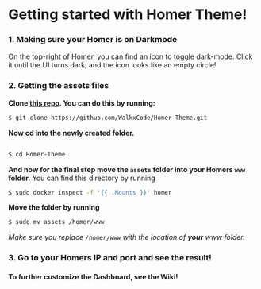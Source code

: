 # Getting started with Homer Theme!

### 1. Making sure your Homer is on Darkmode
On the top-right of Homer, you can find an icon to toggle dark-mode. Click it until the UI turns dark, and the icon looks like an empty circle!

### 2. Getting the assets files
**Clone [this repo](https://github.com/WalkxCode/Homer-Theme). You can do this by running:**
```bash
$ git clone https://github.com/WalkxCode/Homer-Theme.git
```
**Now cd into the newly created folder.**
```bash

$ cd Homer-Theme
```
**And now for the final step move the `assets` folder into your Homers `www` folder.**
You can find this directory by running
```bash
$ sudo docker inspect -f '{{ .Mounts }}' homer
```

**Move the folder by running**
```bash
$ sudo mv assets /homer/www
```
_Make sure you replace `/homer/www` with the location of **your** www folder._

### 3. Go to your Homers IP and port and see the result!

#### To further customize the Dashboard, see the Wiki!
